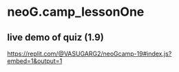 # neoG.camp_lessonOne

## live demo of quiz (1.9)
https://replit.com/@VASUGARG2/neoGcamp-19#index.js?embed=1&output=1
